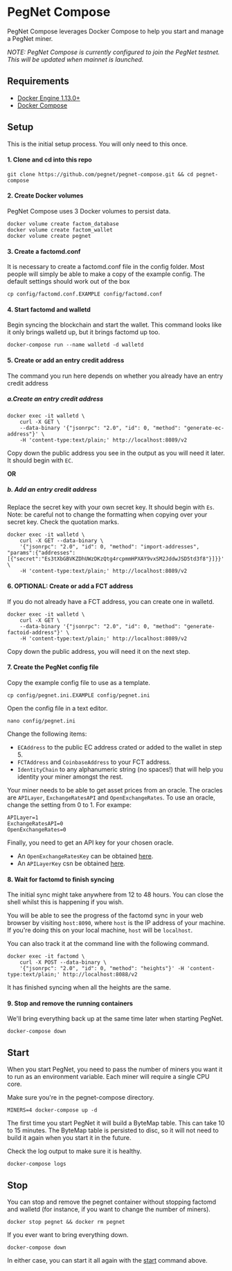 # PegNet Compose

PegNet Compose leverages Docker Compose to help you start and manage a PegNet miner.

_NOTE: PegNet Compose is currently configured to join the PegNet testnet. This will be updated when mainnet is launched._

## Requirements

-   [Docker Engine 1.13.0+](https://docs.docker.com/install/)
-   [Docker Compose](https://docs.docker.com/compose/install/)

## Setup

This is the initial setup process. You will only need to this once.

#### 1. Clone and cd into this repo

```
git clone https://github.com/pegnet/pegnet-compose.git && cd pegnet-compose
```

#### 2. Create Docker volumes

PegNet Compose uses 3 Docker volumes to persist data.

```
docker volume create factom_database
docker volume create factom_wallet
docker volume create pegnet
```

#### 3. Create a factomd.conf

It is necessary to create a factomd.conf file in the config folder. Most people will simply be able to make a copy of the example config. The default settings should work out of the box

```
cp config/factomd.conf.EXAMPLE config/factomd.conf
```

#### 4. Start factomd and walletd

Begin syncing the blockchain and start the wallet. This command looks like it only brings walletd up, but it brings factomd up too.

```
docker-compose run --name walletd -d walletd
```

#### 5. Create or add an entry credit address

The command you run here depends on whether you already have an entry credit address

##### a.Create an entry credit address

```
docker exec -it walletd \
    curl -X GET \
    --data-binary '{"jsonrpc": "2.0", "id": 0, "method": "generate-ec-address"}' \
    -H 'content-type:text/plain;' http://localhost:8089/v2
```

Copy down the public address you see in the output as you will need it later. It should begin with `EC`.

**OR**

##### b. Add an entry credit address

Replace the secret key with your own secret key. It should begin with `Es`. Note: be careful not to change the formatting when copying over your secret key. Check the quotation marks.

```
docker exec -it walletd \
    curl -X GET --data-binary \
    '{"jsonrpc": "2.0", "id": 0, "method": "import-addresses", "params":{"addresses":[{"secret":"Es3tXbGBVKZDhUWzDKzQtg4rcpmmHPXAY9vxSM2JddwJSD5td3f8"}]}}' \
    -H 'content-type:text/plain;' http://localhost:8089/v2
```

#### 6. OPTIONAL: Create or add a FCT address

If you do not already have a FCT address, you can create one in walletd.

```
docker exec -it walletd \
    curl -X GET \
    --data-binary '{"jsonrpc": "2.0", "id": 0, "method": "generate-factoid-address"}' \
    -H 'content-type:text/plain;' http://localhost:8089/v2
```

Copy down the public address, you will need it on the next step.

#### 7. Create the PegNet config file

Copy the example config file to use as a template.

```
cp config/pegnet.ini.EXAMPLE config/pegnet.ini
```

Open the config file in a text editor.

```
nano config/pegnet.ini
```

Change the following items:

-   `ECAddress` to the public EC address crated or added to the wallet in step 5.
-   `FCTAddress` and `CoinbaseAddress` to your FCT address.
-   `IdentityChain` to any alphanumeric string (no spaces!) that will help you identity your miner amongst the rest.

Your miner needs to be able to get asset prices from an oracle. The oracles are `APILayer`, `ExchangeRatesAPI` and `OpenExchangeRates`. To use an oracle, change the setting from 0 to 1. For exampe:

```
APILayer=1
ExchangeRatesAPI=0
OpenExchangeRates=0
```

Finally, you need to get an API key for your chosen oracle.

-   An `OpenExchangeRatesKey` can be obtained [here](https://openexchangerates.org/).
-   An `APILayerKey` csn be obtained [here](https://currencylayer.com/).

#### 8. Wait for factomd to finish syncing

The initial sync might take anywhere from 12 to 48 hours. You can close the shell whilst this is happening if you wish.

You will be able to see the progress of the factomd sync in your web browser by visiting `host:8090`, where `host` is the IP address of your machine. If you're doing this on your local machine, `host` will be `localhost`.

You can also track it at the command line with the following command.

```
docker exec -it factomd \
    curl -X POST --data-binary \
    '{"jsonrpc": "2.0", "id": 0, "method": "heights"}' -H 'content-type:text/plain;' http://localhost:8088/v2
```

It has finished syncing when all the heights are the same.

#### 9. Stop and remove the running containers

We'll bring everything back up at the same time later when starting PegNet.

```
docker-compose down
```

## Start

When you start PegNet, you need to pass the number of miners you want it to run as an environment variable. Each miner will require a single CPU core.

Make sure you're in the pegnet-compose directory.

```
MINERS=4 docker-compose up -d
```

The first time you start PegNet it will build a ByteMap table. This can take 10 to 15 minutes. The ByteMap table is persisted to disc, so it will not need to build it again when you start it in the future.

Check the log output to make sure it is healthy.

```
docker-compose logs
```

## Stop

You can stop and remove the pegnet container without stopping factomd and walletd (for instance, if you want to change the number of miners).

```
docker stop pegnet && docker rm pegnet
```

If you ever want to bring everything down.

```
docker-compose down
```

In either case, you can start it all again with the [start](#start) command above.

